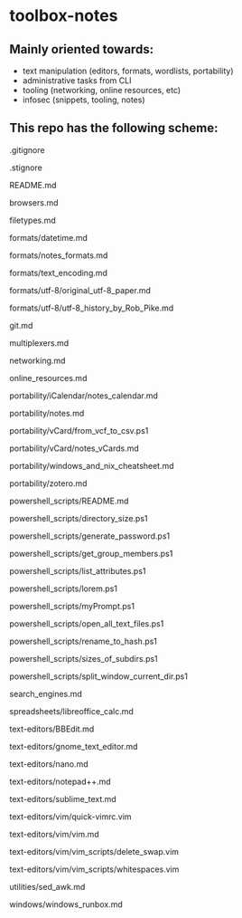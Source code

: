 # toolbox-notes

## Mainly oriented towards:
- text manipulation (editors, formats, wordlists, portability)
- administrative tasks from CLI
- tooling (networking, online resources, etc)
- infosec (snippets, tooling, notes)


## This repo has the following scheme:
 
.gitignore

.stignore

README.md

browsers.md

filetypes.md

formats/datetime.md

formats/notes_formats.md

formats/text_encoding.md

formats/utf-8/original_utf-8_paper.md

formats/utf-8/utf-8_history_by_Rob_Pike.md

git.md

multiplexers.md

networking.md

online_resources.md

portability/iCalendar/notes_calendar.md

portability/notes.md

portability/vCard/from_vcf_to_csv.ps1

portability/vCard/notes_vCards.md

portability/windows_and_nix_cheatsheet.md

portability/zotero.md

powershell_scripts/README.md

powershell_scripts/directory_size.ps1

powershell_scripts/generate_password.ps1

powershell_scripts/get_group_members.ps1

powershell_scripts/list_attributes.ps1

powershell_scripts/lorem.ps1

powershell_scripts/myPrompt.ps1

powershell_scripts/open_all_text_files.ps1

powershell_scripts/rename_to_hash.ps1

powershell_scripts/sizes_of_subdirs.ps1

powershell_scripts/split_window_current_dir.ps1

search_engines.md

spreadsheets/libreoffice_calc.md

text-editors/BBEdit.md

text-editors/gnome_text_editor.md

text-editors/nano.md

text-editors/notepad++.md

text-editors/sublime_text.md

text-editors/vim/quick-vimrc.vim

text-editors/vim/vim.md

text-editors/vim/vim_scripts/delete_swap.vim

text-editors/vim/vim_scripts/whitespaces.vim

utilities/sed_awk.md

windows/windows_runbox.md

